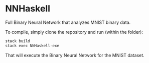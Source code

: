 # NNHaskell

Full Binary Neural Network that analyzes MNIST binary data.

To compile, simply clone the repository and run (within the folder):

```bash
stack build
stack exec NNHaskell-exe
```

That will execute the Binary Neural Network for the MNIST dataset.